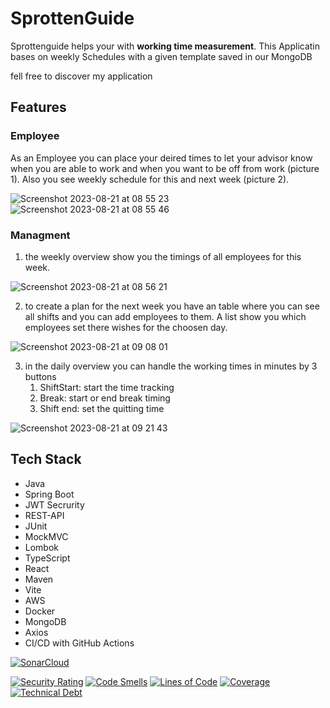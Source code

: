 # SprottenGuide

Sprottenguide helps your with **working time measurement**.
This Applicatin bases on weekly Schedules with a given template saved in our MongoDB

fell free to discover my application
## Features
### Employee
As an Employee you can place your deired times to let your advisor know when you are able to work and when you want to be off from work (picture 1).
Also you see weekly schedule for this and next week (picture 2).

![Screenshot 2023-08-21 at 08 55 23](https://github.com/LorTho/SprottenGuide/assets/134836725/3fa2dd9d-59f3-499f-a04d-b9fc7890bf1f)
![Screenshot 2023-08-21 at 08 55 46](https://github.com/LorTho/SprottenGuide/assets/134836725/22841de1-60cf-4621-bb36-5b4b5c0da24e)

### Managment
1. the weekly overview show you the timings of all employees for this week.
 
![Screenshot 2023-08-21 at 08 56 21](https://github.com/LorTho/SprottenGuide/assets/134836725/7874f3a0-582e-4145-b408-4866cba5e14c)

2. to create a plan for the next week you have an table where you can see all shifts and you can add employees to them. A list show you which employees set there wishes for the choosen day.

![Screenshot 2023-08-21 at 09 08 01](https://github.com/LorTho/SprottenGuide/assets/134836725/e5d6db7d-7676-42c2-8197-199229941cee)

3. in the daily overview you can handle the working times in minutes by 3 buttons
     1. ShiftStart: start the time tracking
     2. Break: start or end break timing
     3. Shift end: set the quitting time
  
![Screenshot 2023-08-21 at 09 21 43](https://github.com/LorTho/SprottenGuide/assets/134836725/66ff7216-95af-456a-a580-4880378b5663)




## Tech Stack

- Java
- Spring Boot
- JWT Secrurity
- REST-API
- JUnit
- MockMVC
- Lombok
- TypeScript
- React
- Maven
- Vite
- AWS
- Docker
- MongoDB
- Axios
- CI/CD with GitHub Actions

[![SonarCloud](https://sonarcloud.io/images/project_badges/sonarcloud-white.svg)](https://sonarcloud.io/summary/new_code?id=l-thoms_SprottenGuide-frontend)

[![Security Rating](https://sonarcloud.io/api/project_badges/measure?project=l-thoms_SprottenGuide-backend&metric=security_rating)](https://sonarcloud.io/summary/new_code?id=l-thoms_SprottenGuide-backend)
[![Code Smells](https://sonarcloud.io/api/project_badges/measure?project=l-thoms_SprottenGuide-backend&metric=code_smells)](https://sonarcloud.io/summary/new_code?id=l-thoms_SprottenGuide-backend)
[![Lines of Code](https://sonarcloud.io/api/project_badges/measure?project=l-thoms_SprottenGuide-backend&metric=ncloc)](https://sonarcloud.io/summary/new_code?id=l-thoms_SprottenGuide-backend)
[![Coverage](https://sonarcloud.io/api/project_badges/measure?project=l-thoms_SprottenGuide-backend&metric=coverage)](https://sonarcloud.io/summary/new_code?id=l-thoms_SprottenGuide-backend)
[![Technical Debt](https://sonarcloud.io/api/project_badges/measure?project=l-thoms_SprottenGuide-backend&metric=sqale_index)](https://sonarcloud.io/summary/new_code?id=l-thoms_SprottenGuide-backend)
